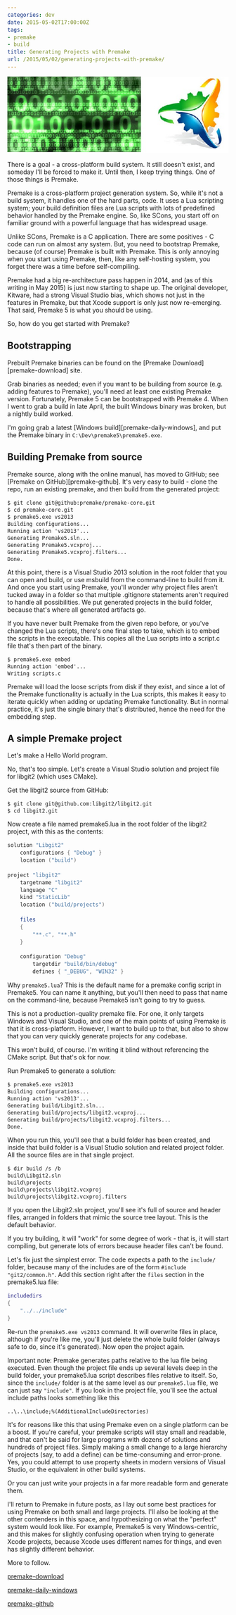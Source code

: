 ```yaml
---
categories: dev
date: 2015-05-02T17:00:00Z
tags:
- premake
- build
title: Generating Projects with Premake
url: /2015/05/02/generating-projects-with-premake/
---
```


![My helpful screenshot](/assets/Premake.jpg)

There is a goal - a cross-platform build system. It still doesn't exist, and someday I'll be
forced to make it. Until then, I keep trying things. One of those things is Premake.

Premake is a cross-platform project generation system. So, while it's not a build system, it
handles one of the hard parts, code. It uses a Lua scripting system; your build definition
files are Lua scripts with lots of predefined behavior handled by the Premake engine. So, like
SCons, you start off on familiar ground with a powerful language that has widespread usage.

Unlike SCons, Premake is a C application. There are some positives - C code can run on almost
any system. But, you need to bootstrap Premake, because (of course) Premake is built with
Premake. This is only annoying when you start using Premake, then, like any self-hosting system,
you forget there was a time before self-compiling.

Premake had a big re-architecture pass happen in 2014, and (as of this writing in May 2015) is
just now starting to shape up. The original developer, Kitware, had a strong Visual Studio bias,
which shows not just in the features in Premake, but that Xcode support is only just now
re-emerging. That said, Premake 5 is what you should be using.

So, how do you get started with Premake?

## Bootstrapping

Prebuilt Premake binaries can be found on the [Premake Download][premake-download] site.

Grab binaries as needed; even if you want to be building from source (e.g. adding features to
Premake), you'll need at least one existing Premake version. Fortunately, Premake 5 can be
bootstrapped with Premake 4. When I went to grab a build in late April, the built Windows binary
was broken, but a nightly build worked.

I'm going grab a latest [Windows build][premake-daily-windows], and put the Premake binary in
```C:\Dev\premake5\premake5.exe```.

## Building Premake from source

Premake source, along with the online manual, has moved to GitHub; see [Premake on GitHub][premake-github].
It's very easy to build - clone the repo, run an existing premake, and then build from the generated
project:

```
$ git clone git@github:premake/premake-core.git
$ cd premake-core.git
$ premake5.exe vs2013
Building configurations...
Running action 'vs2013'...
Generating Premake5.sln...
Generating Premake5.vcxproj...
Generating Premake5.vcxproj.filters...
Done.
```

At this point, there is a Visual Studio 2013 solution in the root folder that you can open and
build, or use msbuild from the command-line to build from it. And once you start using Premake,
you'll wonder why project files aren't tucked away in a folder so that multiple .gitignore
statements aren't required to handle all possibilities. We put generated projects in the build
folder, because that's where all generated artifacts go.

If you have never built Premake from the given repo before, or you've changed the Lua scripts,
there's one final step to take, which is to embed the scripts in the executable. This copies
all the Lua scripts into a script.c file that's then part of the binary.

```
$ premake5.exe embed
Running action 'embed'...
Writing scripts.c
```

Premake will load the loose scripts from disk if they exist, and since a lot of the Premake
functionality is actually in the Lua scripts, this makes it easy to iterate quickly when adding
or updating Premake functionality. But in normal practice, it's just the single binary that's
distributed, hence the need for the embedding step.

## A simple Premake project

Let's make a Hello World program.

No, that's too simple. Let's create a Visual Studio solution and project file for libgit2 (which uses
CMake).

Get the libgit2 source from GitHub:

```
$ git clone git@github.com:libgit2/libgit2.git
$ cd libgit2.git
```

Now create a file named premake5.lua in the root folder of the libgit2 project, with this as the
contents:

```lua
solution "Libgit2"
    configurations { "Debug" }
    location ("build")

project "libgit2"
    targetname "libgit2"
    language "C"
    kind "StaticLib"
    location ("build/projects")

    files
    {
        "**.c", "**.h"
    }
    
    configuration "Debug"
        targetdir "build/bin/debug"
        defines { "_DEBUG", "WIN32" }
```

Why `premake5.lua`? This is the default name for a premake config script in Premake5. You can
name it anything, but you'll then need to pass that name on the command-line, because Premake5
isn't going to try to guess.

This is not a production-quality premake file. For one, it only targets Windows and Visual Studio,
and one of the main points of using Premake is that it is cross-platform. However, I want to build
up to that, but also to show that you can very quickly generate projects for any codebase.

This won't build, of course. I'm writing it blind without referencing the CMake script. But that's
ok for now.

Run Premake5 to generate a solution:

```
$ premake5.exe vs2013
Building configurations...
Running action 'vs2013'...
Generating build/Libgit2.sln...
Generating build/projects/libgit2.vcxproj...
Generating build/projects/libgit2.vcxproj.filters...
Done.
```

When you run this, you'll see that a build folder has been created, and inside that build folder
is a Visual Studio solution and related project folder. All the source files are in that single
project.

```
$ dir build /s /b
build\Libgit2.sln
build\projects
build\projects\libgit2.vcxproj
build\projects\libgit2.vcxproj.filters
```

If you open the Libgit2.sln project, you'll see it's full of source and header files, arranged in
folders that mimic the source tree layout. This is the default behavior.

If you try building, it will "work" for some degree of work - that is, it will start compiling, but
generate lots of errors because header files can't be found.

Let's fix just the simplest error. The code expects a path to the `include/` folder, because many of
the includes are of the form `#include "git2/common.h"`. Add this section right after the
`files` section in the premake5.lua file:

```lua
includedirs
{
    "../../include"
}
```

Re-run the `premake5.exe vs2013` command. It will overwrite files in place, although if you're
like me, you'll just delete the whole build folder (always safe to do, since it's generated). Now
open the project again.

Important note: Premake generates paths relative to the lua file being executed. Even though
the project file ends up several levels deep in the build folder, your premake5.lua script
describes files relative to itself. So, since the ```include/``` folder is at the same level
as our ```premake5.lua``` file, we can just say ```"include"```. If you look in the project
file, you'll see the actual include paths looks something like this

```
..\..\include;%(AdditionalIncludeDirectories)
```

It's for reasons like this that using Premake even on a single platform can be a boost. If you're
careful, your premake scripts will stay small and readable, and that can't be said for large
programs with dozens of solutions and hundreds of project files. Simply making a small change to
a large hierarchy of projects (say, to add a define) can be time-consuming and error-prone. Yes,
you could attempt to use property sheets in modern versions of Visual Studio, or the equivalent
in other build systems.

Or you can just write your projects in a far more readable form and generate them.

I'll return to Premake in future posts, as I lay out some best practices for using Premake on
both small and large projects. I'll also be looking at the other contenders in this space, and
hypothesizing on what the "perfect" system would look like. For example, Premake5 is very
Windows-centric, and this makes for slightly confusing operation when trying to generate Xcode
projects, because Xcode uses different names for things, and even has slightly different behavior.

More to follow.

[premake-download](http://premake.github.io/download.html)

[premake-daily-windows](http://sourceforge.net/projects/premake/files/Premake/nightlies/premake-dev-windows.zip/download)

[premake-github](https://github.com/premake/premake-core)

